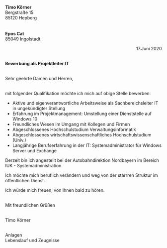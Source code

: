 **Timo Körner**  
Bergstraße 15  
85120 Hepberg  
&nbsp;  
&nbsp;  
**Epos Cat**  
85049 Ingolstadt  

<div style="text-align: right">17.Juni 2020</div>  
&nbsp;  

**Bewerbung als Projektleiter IT**  
&nbsp;  

Sehr geehrte Damen und Herren,

&nbsp;  
mit folgender Qualifikation möchte ich mich auf obige Stelle bewerben:  

- Aktive und eigenverantwortliche Arbeitsweise als Sachbereichsleiter IT in ungekündigter Stellung
- Erfahrung im Projektmanagement: Umstellung einer Dienststelle auf Windows 10
- Freundliches Wesen im Umgang mit Kollegen und Firmen
- Abgeschlossenes Hochschulstudium Verwaltungsinformatik
- Abgeschlossenes wirtschaftswissenschaftliches Hochschulstudium (Univ.)
- Langjährige Berufserfahrung in der IT: Systemadministrator für Windows Server und Exchange
&nbsp;

Derzeit bin ich angestellt bei der Autobahndirektion Nordbayern im Bereich IUK - Systemadministration.
&nbsp;

Ich möchte mich beruflich verändern und weg von der starrren Struktur im öffentlichen Dienst.
&nbsp;

Ich würde mich freuen, von Ihnen bald zu hören.  
&nbsp;

Mit freundlichen Grüßen  
&nbsp;

Timo Körner  
&nbsp;

Anlagen  
Lebenslauf und Zeugnisse
